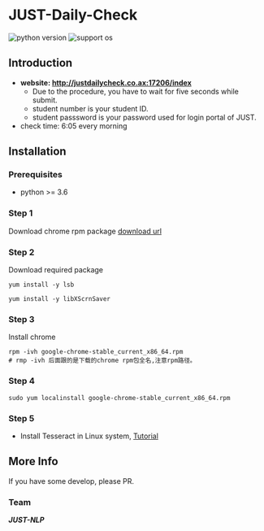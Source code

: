 # JUST-Daily-Check

![python version](https://img.shields.io/badge/python-3.6+-orange.svg)
![support os](https://img.shields.io/badge/os-linux%2C%20win%2C%20mac-yellow.svg)

## Introduction
* **website: http://justdailycheck.co.ax:17206/index**
  - Due to the procedure, you have to wait for five seconds while submit. 
  - student number is your student ID.
  - student passsword is your password used for login portal of JUST.
* check time: 6:05 every morning
## Installation

### Prerequisites

* python >= 3.6

### Step 1 
Download chrome rpm package [download url](https://dl.google.com/linux/direct/google-chrome-stable_current_x86_64.rpm)


### Step 2
Download required package
```shell
yum install -y lsb

yum install -y libXScrnSaver
```
### Step 3
Install chrome
```shell
rpm -ivh google-chrome-stable_current_x86_64.rpm
# rmp -ivh 后面跟的是下载的chrome rpm包全名,注意rpm路径。
```
### Step 4
```shell
sudo yum localinstall google-chrome-stable_current_x86_64.rpm
```
### Step 5
* Install Tesseract in Linux system, [Tutorial](https://blog.csdn.net/wanght89/article/details/78329546)
## More Info
If you have some develop, please PR.

### Team
***JUST-NLP***

